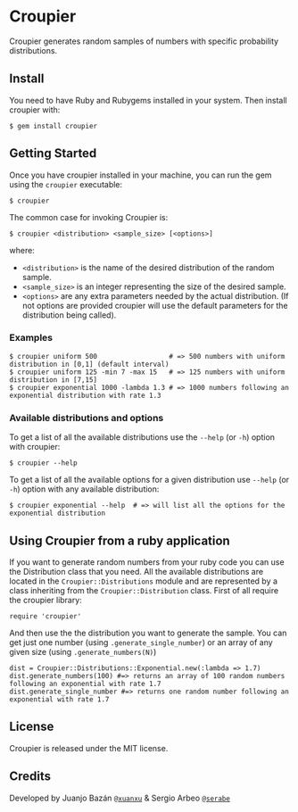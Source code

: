 # Croupier

Croupier generates random samples of numbers with specific probability distributions.

## Install

You need to have Ruby and Rubygems installed in your system. Then install croupier with:

    $ gem install croupier
  
## Getting Started

Once you have croupier installed in your machine, you can run the gem using the `croupier` executable:

    $ croupier

The common case for invoking Croupier is:

    $ croupier <distribution> <sample_size> [<options>]

where:

* ```<distribution>``` is the name of the desired distribution of the random sample.
* ```<sample_size>``` is an integer representing the size of the desired sample.
* ```<options>``` are any extra parameters needed by the actual distribution. (If not options are provided croupier will use the default parameters for the distribution being called).

### Examples

    $ croupier uniform 500                  # => 500 numbers with uniform distribution in [0,1] (default interval)
    $ croupier uniform 125 -min 7 -max 15   # => 125 numbers with uniform distribution in [7,15]
    $ croupier exponential 1000 -lambda 1.3 # => 1000 numbers following an exponential distribution with rate 1.3

### Available distributions and options

To get a list of all the available distributions use the ```--help``` (or ```-h```) option with croupier:
    
    $ croupier --help

To get a list of all the available options for a given distribution use ```--help``` (or ```-h```) option with any available distribution:

    $ croupier exponential --help  # => will list all the options for the exponential distribution

## Using Croupier from a ruby application

If you want to generate random numbers from your ruby code you can use the Distribution class that you need.
All the available distributions are located in the ```Croupier::Distributions``` module and are represented by a class inheriting from the ```Croupier::Distribution``` class.
First of all require the croupier library:

    require 'croupier'

And then use the the distribution you want to generate the sample. You can get just one number (using ```.generate_single_number```) or an array of any given size (using ```.generate_numbers(N)```)

    dist = Croupier::Distributions::Exponential.new(:lambda => 1.7)
    dist.generate_numbers(100) #=> returns an array of 100 random numbers following an exponential with rate 1.7
    dist.generate_single_number #=> returns one random number following an exponential with rate 1.7

## License

Croupier is released under the MIT license.

## Credits

Developed by Juanjo Bazán [`@xuanxu`](http://twitter.com/xuanxu) & Sergio Arbeo [`@serabe`](http://twitter.com/serabe)